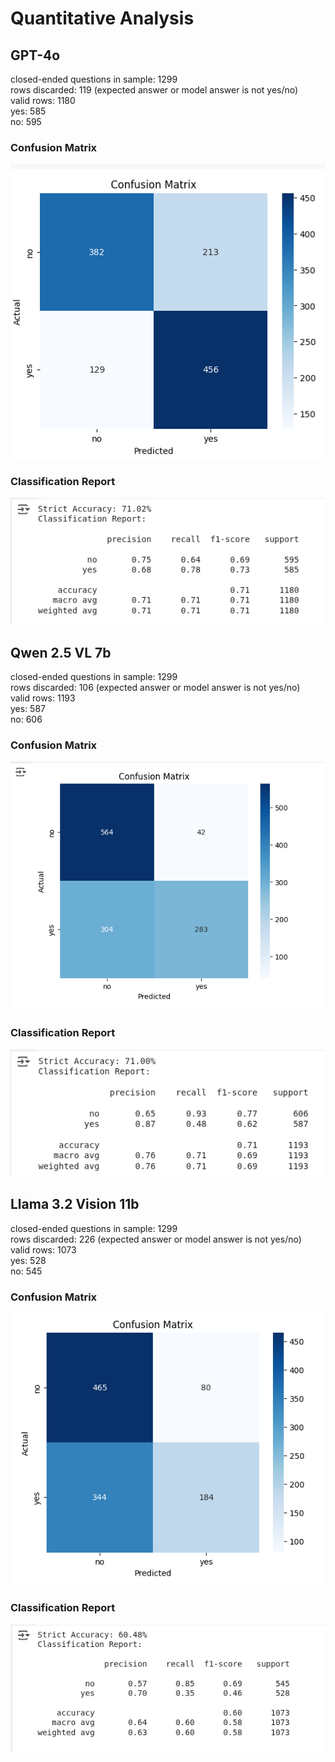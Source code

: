 # Quantitative Analysis

## GPT-4o

closed-ended questions in sample: 1299  
rows discarded: 119 (expected answer or model answer is not yes/no)  
valid rows: 1180  
yes: 585  
no: 595

### Confusion Matrix

![alt text](assets/gpt-4o-confusion-matrix.png)

### Classification Report

![alt text](assets/gpt-4o-classification-report.png)

## Qwen 2.5 VL 7b

closed-ended questions in sample: 1299  
rows discarded: 106 (expected answer or model answer is not yes/no)  
valid rows: 1193  
yes: 587  
no: 606

### Confusion Matrix

![alt text](assets/qwen2.5vl-confusion-matrix.png)

### Classification Report

![alt text](assets/qwen2.5vl-classification-report.png)

## Llama 3.2 Vision 11b

closed-ended questions in sample: 1299  
rows discarded: 226 (expected answer or model answer is not yes/no)  
valid rows: 1073  
yes: 528  
no: 545

### Confusion Matrix

![alt text](assets/llama3.2-vision-confusion-matrix.png)

### Classification Report

![alt text](assets/llama3.2-vision-classification-report.png)
